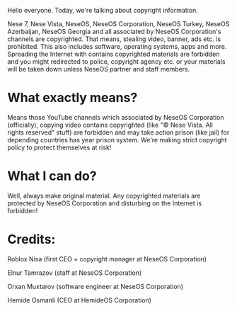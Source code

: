 Hello everyone. Today, we're talking about copyright information. 

Nese 7, Nese Vista, NeseOS, NeseOS Corporation, NeseOS Turkey, NeseOS Azerbaijan, NeseOS Georgia and all associated by NeseOS Corporation's channels are copyrighted. That means, stealing video, banner, ads etc. is prohibited. This also includes software, operating systems, apps and more. Spreading the Internet with contains copyrighted materials are forbidden and you might redirected to police, copyright agency etc. or your materials will be taken down unless NeseOS partner and staff members.

# What exactly means?

Means those YouTube channels which associated by NeseOS Corporation (officially), copying video contains copyrighted (like "© Nese Vista. All rights reserved" stuff) are forbidden and may take action prison (like jail) for depending countries has year prison system. We're making strict copyright policy to protect themselves at risk!

# What I can do?

Well, always make original material. Any copyrighted materials are protected by NeseOS Corporation and disturbing on the Internet is forbidden!

# Credits:

Roblox Nisa (first CEO + copyright manager at NeseOS Corporation)

Elnur Tamrazov (staff at NeseOS Corporation)

Orxan Muxtarov (software engineer at NeseOS Corporation)

Hemide Osmanli (CEO at HemideOS Corporation)
